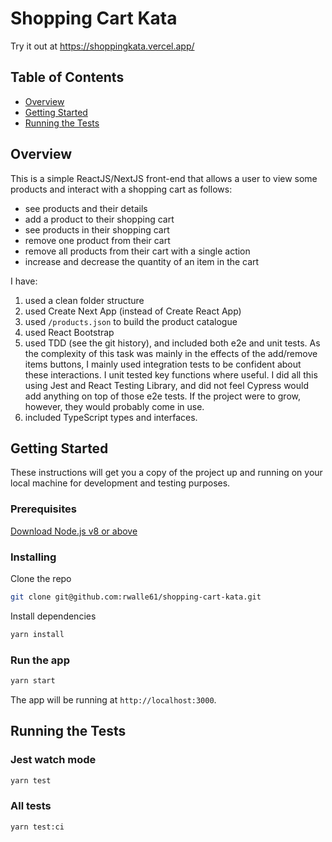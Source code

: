 # Shopping Cart Kata

Try it out at https://shoppingkata.vercel.app/

## Table of Contents

- [Overview](#overview)
- [Getting Started](#getting-started)
- [Running the Tests](#running-the-tests)

## Overview

This is a simple ReactJS/NextJS front-end that allows a user to view some products and interact with a shopping cart as follows:

- see products and their details
- add a product to their shopping cart
- see products in their shopping cart
- remove one product from their cart
- remove all products from their cart with a single action
- increase and decrease the quantity of an item in the cart

I have:

1. used a clean folder structure
2. used Create Next App (instead of Create React App)
3. used `/products.json` to build the product catalogue
4. used React Bootstrap
5. used TDD (see the git history), and included both e2e and unit tests. As the complexity of this task was mainly in the effects of the add/remove items buttons, I mainly used integration tests to be confident about these interactions. I unit tested key functions where useful. I did all this using Jest and React Testing Library, and did not feel Cypress would add anything on top of those e2e tests. If the project were to grow, however, they would probably come in use.
6. included TypeScript types and interfaces.

## Getting Started

These instructions will get you a copy of the project up and running on your local machine for development and testing purposes.

### Prerequisites

[Download Node.js v8 or above](https://github.com/nodejs/node#download)

### Installing

Clone the repo

```bash
git clone git@github.com:rwalle61/shopping-cart-kata.git
```

Install dependencies

```bash
yarn install
```

### Run the app

```bash
yarn start
```

The app will be running at `http://localhost:3000`.

## Running the Tests

### Jest watch mode

```bash
yarn test
```

### All tests

```bash
yarn test:ci
```
